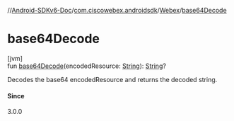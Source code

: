 //[Android-SDKv6-Doc](../../../index.md)/[com.ciscowebex.androidsdk](../index.md)/[Webex](index.md)/[base64Decode](base64-decode.md)

# base64Decode

[jvm]\
fun [base64Decode](base64-decode.md)(encodedResource: [String](https://kotlinlang.org/api/latest/jvm/stdlib/kotlin/-string/index.html)): [String](https://kotlinlang.org/api/latest/jvm/stdlib/kotlin/-string/index.html)?

Decodes the base64 encodedResource and returns the decoded string.

#### Since

3.0.0
